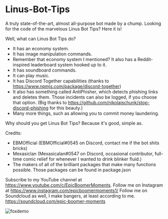 # Linus-Bot-Tips
A truly state-of-the-art, almost all-purpose bot made by a chump. Looking for the code of the marvelous Linus Bot Tips? Here it is!
 
Well, what can Linus Bot Tips do?
- It has an economy system.
- It has image manipulation commands.
- Remember that economy system I mentioned? It also has a Reddit-inspired leaderboard system hooked up to it.
- It has soundboard commands.
- It can play music.
- It has Discord Together capabilities (thanks to https://www.npmjs.com/package/discord-together)
- It also has something called AntiPhisher, which detects phishing links and deletes them. Those incidents can also be logged, if you choose that option. (Big thanks to https://github.com/nikolaischunk/stop-discord-phishing for this beauty.)
- Many more things, such as allowing you to commit money laundering.

Why should you get Linus Bot Tips?
Because it's good, simple as.

Credits:
- EBMOfficial (EBMOfficial#0545 on Discord, contact me if the bot shits bricks)
- Mexasiclan (Mexasicalan#0547 on Discord, occasional contributor, full-time comic relief for whenever I wanted to drink blinker fluid.)
- The makers of all of the brilliant packages that make many functions possible. Those packages can be found in package.json

Subscribe to my YouTube channel at https://www.youtube.com/c/EpicBoomerMoments.
Follow me on Instagram at https://www.instagram.com/epicboomermoments1/
Follow me on Soundcloud as well, I make bangers, at least according to me. https://soundcloud.com/epic-boomer-moments

![foxdemo](https://www.hospitalrecords.com/wp-content/uploads/2018/04/KOTRBW2LR-GJ-3.jpg)
